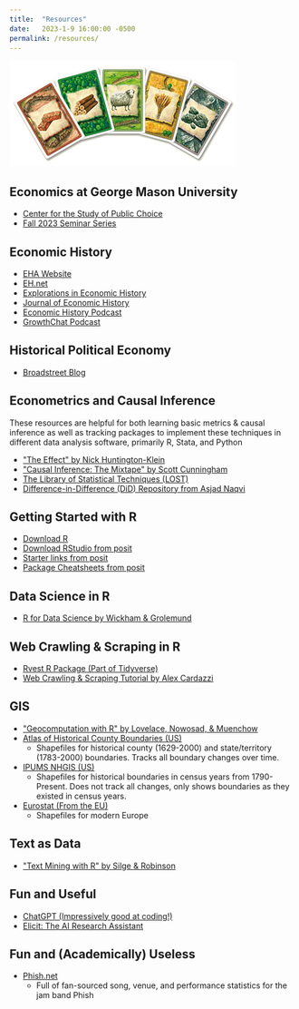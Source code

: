 ```yaml
---
title:  "Resources"
date:   2023-1-9 16:00:00 -0500
permalink: /resources/
---
```


![Settlers Resources](/assets/images/catan_resources.png "Settlers Resources")

## Economics at George Mason University

- [Center for the Study of Public Choice](https://publicchoice.gmu.edu)
- [Fall 2023 Seminar Series](https://publicchoice.gmu.edu/center-programs/fall-2023)

## Economic History

- [EHA Website](https://eh.net/eha/)
- [EH.net](https://eh.net)
- [Explorations in Economic History](https://www.sciencedirect.com/journal/explorations-in-economic-history)
- [Journal of Economic History](https://www.cambridge.org/core/journals/journal-of-economic-history)
- [Economic History Podcast](https://podcasts.apple.com/us/podcast/the-economic-history-podcast/id1513552663)
- [GrowthChat Podcast](https://podcasts.apple.com/us/podcast/growthchat-by-marco-lecci-and-sascha-o-becker/id1547360381)

## Historical Political Economy

- [Broadstreet Blog](https://broadstreet.blog)

## Econometrics and Causal Inference

These resources are helpful for both learning basic metrics & causal inference as well as tracking packages to implement these techniques in different data analysis software, primarily R, Stata, and Python

- ["The Effect" by Nick Huntington-Klein](https://theeffectbook.net)
- ["Causal Inference: The Mixtape" by Scott Cunningham](https://mixtape.scunning.com)
- [The Library of Statistical Techniques (LOST)](https://lost-stats.github.io)
- [Difference-in-Difference (DiD) Repository from Asjad Naqvi](https://asjadnaqvi.github.io/DiD/)

## Getting Started with R

- [Download R](https://www.r-project.org)
- [Download RStudio from posit](https://posit.co/downloads/)
- [Starter links from posit](https://support.posit.co/hc/en-us/articles/201141096-Getting-Started-with-R)
- [Package Cheatsheets from posit](https://posit.co/resources/cheatsheets/?type=posit-cheatsheets/)

## Data Science in R

- [R for Data Science by Wickham & Grolemund](https://r4ds.had.co.nz/index.html)

## Web Crawling & Scraping in R

- [Rvest R Package (Part of Tidyverse)](https://rvest.tidyverse.org)
- [Web Crawling & Scraping Tutorial by Alex Cardazzi](https://alexcardazzi.github.io/using-r/ew_wvu_2022/web_stuff.html)

## GIS

- ["Geocomputation with R" by Lovelace, Nowosad, & Muenchow](https://geocompr.robinlovelace.net/index.html)
- [Atlas of Historical County Boundaries (US)](https://digital.newberry.org/ahcb/index.html)
  - Shapefiles for historical county (1629-2000) and state/territory (1783-2000) boundaries. Tracks all boundary changes over time.
- [IPUMS NHGIS (US)](https://www.nhgis.org)
  - Shapefiles for historical boundaries in census years from 1790-Present. Does not track all changes, only shows boundaries as they existed in census years.
- [Eurostat (From the EU)](https://ec.europa.eu/eurostat/web/gisco)
  - Shapefiles for modern Europe

## Text as Data

- ["Text Mining with R" by Silge & Robinson](https://www.tidytextmining.com/index.html)

## Fun and Useful

- [ChatGPT (Impressively good at coding!)](https://chat.openai.com)
- [Elicit: The AI Research Assistant](https://elicit.org/)

## Fun and (Academically) Useless

- [Phish.net](https://phish.net)
  - Full of fan-sourced song, venue, and performance statistics for the jam band Phish